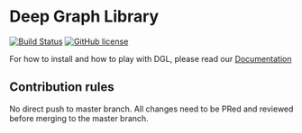 # Deep Graph Library
[![Build Status](http://216.165.71.225:8080/buildStatus/icon?job=DGL/master)](http://216.165.71.225:8080/job/DGL/job/master/)
[![GitHub license](https://dmlc.github.io/img/apache2.svg)](./LICENSE)


For how to install and how to play with DGL, please read our
[Documentation](http://216.165.71.225:23232/index.html)


## Contribution rules
No direct push to master branch. All changes need to be PRed and reviewed before merging to the
master branch.
